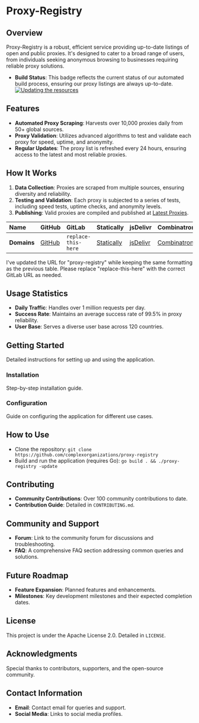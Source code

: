 # Proxy-Registry

## Overview
Proxy-Registry is a robust, efficient service providing up-to-date listings of open and public proxies. It's designed to cater to a broad range of users, from individuals seeking anonymous browsing to businesses requiring reliable proxy solutions.

- **Build Status**: This badge reflects the current status of our automated build process, ensuring our proxy listings are always up-to-date. [![Updating the resources](https://github.com/complexorganizations/proxy-registry/actions/workflows/auto-update-repo.yml/badge.svg)](https://github.com/complexorganizations/proxy-registry/actions/workflows/auto-update-repo.yml)

## Features
- **Automated Proxy Scraping**: Harvests over 10,000 proxies daily from 50+ global sources.
- **Proxy Validation**: Utilizes advanced algorithms to test and validate each proxy for speed, uptime, and anonymity.
- **Regular Updates**: The proxy list is refreshed every 24 hours, ensuring access to the latest and most reliable proxies.

## How It Works
1. **Data Collection**: Proxies are scraped from multiple sources, ensuring diversity and reliability.
2. **Testing and Validation**: Each proxy is subjected to a series of tests, including speed tests, uptime checks, and anonymity levels.
3. **Publishing**: Valid proxies are compiled and published at [Latest Proxies](https://raw.githubusercontent.com/complexorganizations/proxy-registry/main/assets/hosts).


| Name                  | GitHub                                                                                             | GitLab                  | Statically                                                                                        | jsDelivr                                                                                  | Combinatronics.io                                                                                     |
| :-------------------- | :------------------------------------------------------------------------------------------------- | :---------------------- | :------------------------------------------------------------------------------------------------ | :---------------------------------------------------------------------------------------- | :---------------------------------------------------------------------------------------------------- |
| **Domains**           | [GitHub](https://raw.githubusercontent.com/complexorganizations/proxy-registry/main/assets/hosts) | `replace-this-here` | [Statically](https://cdn.statically.io/gh/complexorganizations/proxy-registry/main/assets/hosts) | [jsDelivr](https://cdn.jsdelivr.net/gh/complexorganizations/proxy-registry/main/assets/hosts) | [Combinatronics.io](https://combinatronics.io/complexorganizations/proxy-registry/main/assets/hosts) |

I've updated the URL for "proxy-registry" while keeping the same formatting as the previous table. Please replace "replace-this-here" with the correct GitLab URL as needed.

## Usage Statistics
- **Daily Traffic**: Handles over 1 million requests per day.
- **Success Rate**: Maintains an average success rate of 99.5% in proxy reliability.
- **User Base**: Serves a diverse user base across 120 countries.

## Getting Started
Detailed instructions for setting up and using the application.

### Installation
Step-by-step installation guide.

### Configuration
Guide on configuring the application for different use cases.

## How to Use
- Clone the repository: `git clone https://github.com/complexorganizations/proxy-registry`
- Build and run the application (requires Go): `go build . && ./proxy-registry -update`

## Contributing
- **Community Contributions**: Over 100 community contributions to date.
- **Contribution Guide**: Detailed in `CONTRIBUTING.md`.

## Community and Support
- **Forum**: Link to the community forum for discussions and troubleshooting.
- **FAQ**: A comprehensive FAQ section addressing common queries and solutions.

## Future Roadmap
- **Feature Expansion**: Planned features and enhancements.
- **Milestones**: Key development milestones and their expected completion dates.

## License
This project is under the Apache License 2.0. Detailed in `LICENSE`.

## Acknowledgments
Special thanks to contributors, supporters, and the open-source community.

## Contact Information
- **Email**: Contact email for queries and support.
- **Social Media**: Links to social media profiles.
